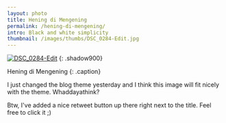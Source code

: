 ```yaml
---
layout: photo
title: Hening di Mengening
permalink: /hening-di-mengening/
intro: Black and white simplicity
thumbnail: /images/thumbs/DSC_0284-Edit.jpg
---
```

[![DSC_0284-Edit][6]][7]
{: .shadow900}

   [6]: https://lh4.googleusercontent.com/-fqM-BofFjsw/TlIoyl-HYqI/AAAAAAAACq8/qOIuloVfIIw/s0/DSC_0284-Edit.jpg (Hening di Mengening)
   [7]: http://www.flickr.com/photos/fajarnurdiansyah/4752305874/

Hening di Mengening
{: .caption}

I just changed the blog theme yesterday and I think this image will fit nicely
with the theme. Whaddayathink?
  
Btw, I've added a nice retweet button up there right next to the title. Feel
free to click it ;)
